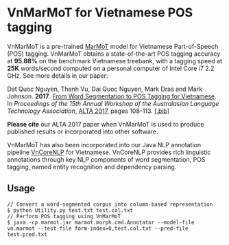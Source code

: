 # VnMarMoT for Vietnamese POS tagging

VnMarMoT is a pre-trained [MarMoT](http://cistern.cis.lmu.de/marmot/) model for Vietnamese Part-of-Speech (POS) tagging. VnMarMoT obtains a state-of-the-art POS tagging accuracy at **95.88%** on the benchmark Vietnamese treebank, with a tagging speed at **25K** words/second computed on a personal computer of Intel Core i7 2.2 GHz. See more details in our paper: 

Dat Quoc Nguyen, Thanh Vu, Dai Quoc Nguyen, Mark Dras and Mark Johnson. **2017**. [From Word Segmentation to POS Tagging for Vietnamese](http://aclweb.org/anthology/U17-1013). In *Proceedings of the 15th Annual Workshop of the Australasian Language Technology Association*, [ALTA 2017](http://alta2017.alta.asn.au), pages 108-113. [[.bib]](http://aclweb.org/anthology/U17-1013.bib)
	
**Please cite** our ALTA 2017 paper when VnMarMoT is used to produce published results or incorporated into other software. 

VnMarMoT has also been incorporated into our Java NLP annotation pipeline [VnCoreNLP](https://github.com/vncorenlp/VnCoreNLP) for Vietnamese. VnCoreNLP provides rich linguistic annotations through key NLP components of word segmentation, POS tagging, named entity recognition and dependency parsing.

## Usage
    
    // Convert a word-segmented corpus into column-based representation
    $ python Utility.py test.txt test.col.txt
    // Perform POS tagging using VnMarMoT
    $ java -cp marmot.jar marmot.morph.cmd.Annotator --model-file vn.marmot --test-file form-index=0,test.col.txt --pred-file test.pred.txt